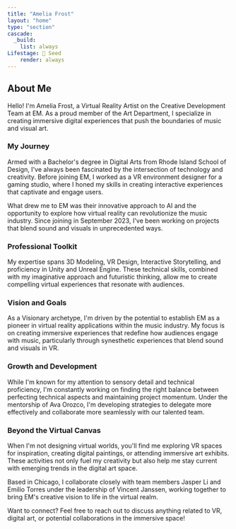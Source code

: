 ```yaml
---
title: "Amelia Frost"
layout: "home"
type: "section"
cascade:
  _build:
    list: always
Lifestage: 🌱 Seed
    render: always
---
```

## About Me

Hello! I'm Amelia Frost, a Virtual Reality Artist on the Creative Development Team at EM. As a proud member of the Art Department, I specialize in creating immersive digital experiences that push the boundaries of music and visual art.

### My Journey

Armed with a Bachelor's degree in Digital Arts from Rhode Island School of Design, I've always been fascinated by the intersection of technology and creativity. Before joining EM, I worked as a VR environment designer for a gaming studio, where I honed my skills in creating interactive experiences that captivate and engage users.

What drew me to EM was their innovative approach to AI and the opportunity to explore how virtual reality can revolutionize the music industry. Since joining in September 2023, I've been working on projects that blend sound and visuals in unprecedented ways.

### Professional Toolkit

My expertise spans 3D Modeling, VR Design, Interactive Storytelling, and proficiency in Unity and Unreal Engine. These technical skills, combined with my imaginative approach and futuristic thinking, allow me to create compelling virtual experiences that resonate with audiences.

### Vision and Goals

As a Visionary archetype, I'm driven by the potential to establish EM as a pioneer in virtual reality applications within the music industry. My focus is on creating immersive experiences that redefine how audiences engage with music, particularly through synesthetic experiences that blend sound and visuals in VR.

### Growth and Development

While I'm known for my attention to sensory detail and technical proficiency, I'm constantly working on finding the right balance between perfecting technical aspects and maintaining project momentum. Under the mentorship of Ava Orozco, I'm developing strategies to delegate more effectively and collaborate more seamlessly with our talented team.

### Beyond the Virtual Canvas

When I'm not designing virtual worlds, you'll find me exploring VR spaces for inspiration, creating digital paintings, or attending immersive art exhibits. These activities not only fuel my creativity but also help me stay current with emerging trends in the digital art space.

Based in Chicago, I collaborate closely with team members Jasper Li and Emilio Torres under the leadership of Vincent Janssen, working together to bring EM's creative vision to life in the virtual realm.

<aside>
Want to connect? Feel free to reach out to discuss anything related to VR, digital art, or potential collaborations in the immersive space!

</aside>